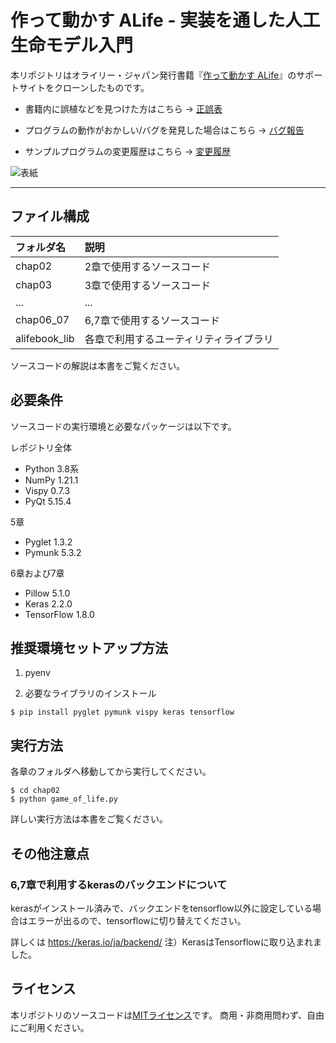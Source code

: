 # 作って動かす ALife - 実装を通した人工生命モデル入門

本リポジトリはオライリー・ジャパン発行書籍『[作って動かす ALife](https://www.oreilly.co.jp/books/9784873118475/)』のサポートサイトをクローンしたものです。

* 書籍内に誤植などを見つけた方はこちら &rarr; [正誤表](https://github.com/alifelab/alife_book_src/wiki/%E6%AD%A3%E8%AA%A4%E8%A1%A8)

* プログラムの動作がおかしい/バグを発見した場合はこちら &rarr; [バグ報告](https://github.com/alifelab/alife_book_src/wiki/%E3%83%90%E3%82%B0%E5%A0%B1%E5%91%8A)

* サンプルプログラムの変更履歴はこちら &rarr; [変更履歴](https://github.com/alifelab/alife_book_src/wiki/%E5%A4%89%E6%9B%B4%E5%B1%A5%E6%AD%B4)

![表紙](https://user-images.githubusercontent.com/1583412/43062946-5a31d5b8-8e95-11e8-802a-53d2e58dc93e.jpeg)

---

## ファイル構成

|フォルダ名 |説明                         |
|:--        |:--                          |
|chap02       |2章で使用するソースコード    |
|chap03       |3章で使用するソースコード    |
|...        |...                          |
|chap06_07       |6,7章で使用するソースコード    |
|alifebook_lib   |各章で利用するユーティリティライブラリ  |


ソースコードの解説は本書をご覧ください。

## 必要条件
ソースコードの実行環境と必要なパッケージは以下です。

レポジトリ全体

* Python 3.8系
* NumPy  1.21.1
* Vispy  0.7.3
* PyQt  5.15.4

5章
* Pyglet 1.3.2
* Pymunk  5.3.2

6章および7章

* Pillow  5.1.0
* Keras  2.2.0
* TensorFlow  1.8.0

## 推奨環境セットアップ方法

1. pyenv

2. 必要なライブラリのインストール

```terminal
$ pip install pyglet pymunk vispy keras tensorflow
```

## 実行方法

各章のフォルダへ移動してから実行してください。

```terminal
$ cd chap02
$ python game_of_life.py
```

詳しい実行方法は本書をご覧ください。

## その他注意点

### 6,7章で利用するkerasのバックエンドについて

kerasがインストール済みで、バックエンドをtensorflow以外に設定している場合はエラーが出るので、tensorflowに切り替えてください。

詳しくは
https://keras.io/ja/backend/
注）KerasはTensorflowに取り込まれました。

## ライセンス

本リポジトリのソースコードは[MITライセンス](http://www.opensource.org/licenses/MIT)です。
商用・非商用問わず、自由にご利用ください。
